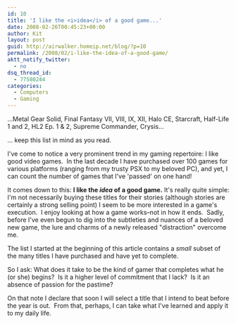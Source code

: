```yaml
---
id: 10
title: 'I like the <i>idea</i> of a good game...'
date: 2008-02-26T00:45:23+00:00
author: Kit
layout: post
guid: http://airwalker.homeip.net/blog/?p=10
permalink: /2008/02/i-like-the-idea-of-a-good-game/
aktt_notify_twitter:
  - no
dsq_thread_id:
  - 77580244
categories:
  - Computers
  - Gaming
---
```

...Metal Gear Solid, Final Fantasy VII, VIII, IX, XII, Halo CE, Starcraft, Half-Life 1 and 2, HL2 Ep. 1 & 2, Supreme Commander, Crysis...

... keep this list in mind as you read.

I've come to notice a very prominent trend in my gaming repertoire: I like good video games.  In the last decade I have purchased over 100 games for various platforms (ranging from my trusty PSX to my beloved PC), and yet, I can count the number of games that I've 'passed' on one hand!

It comes down to this: **I like the _idea_ of a good game.** It's really quite simple: I'm not necessarily buying these titles for their stories (although stories are certainly a strong selling point) I seem to be more interested in a game's execution.  I enjoy looking at how a game works&#8211;not in how it ends.  Sadly, before I've even begun to dig into the subtleties and nuances of a beloved new game, the lure and charms of a newly released "distraction" overcome me.

The list I started at the beginning of this article contains a _small_ subset of the many titles I have purchased and have yet to complete.

So I ask: What does it take to be the kind of gamer that completes what he (or she) begins?  Is it a higher level of commitment that I lack?  Is it an absence of passion for the pastime?

On that note I declare that soon I will select a title that I intend to beat before the year is out.  From that, perhaps, I can take what I've learned and apply it to my daily life.